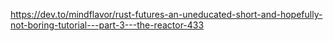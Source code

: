 
https://dev.to/mindflavor/rust-futures-an-uneducated-short-and-hopefully-not-boring-tutorial---part-3---the-reactor-433